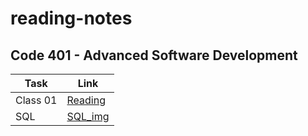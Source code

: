 # reading-notes
## Code 401 - Advanced Software Development 

| Task | Link |
| --- | ----------- |
| Class 01| [Reading ](./Reading.md) |
| SQL | [SQL_img ](./sql.png) |